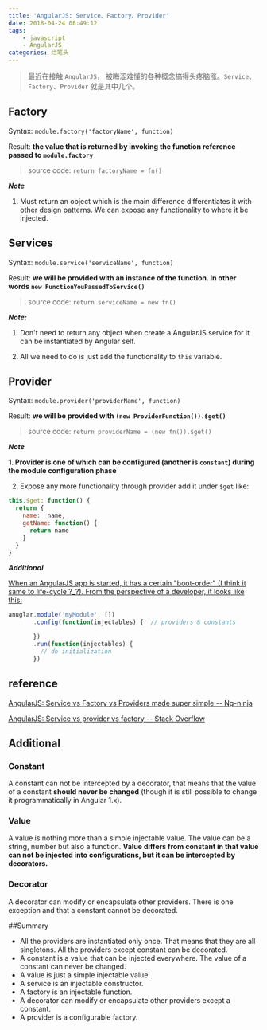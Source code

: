 ```yaml
---
title: 'AngularJS: Service、Factory、Provider'
date: 2018-04-24 08:49:12
tags:
	- javascript
	- AngularJS
categories: 烂笔头 
---
```


> 最近在接触 `AngularJS`， 被晦涩难懂的各种概念搞得头疼脑涨。`Service`、`Factory`、`Provider` 就是其中几个。

<!-- more -->

## Factory

Syntax: `module.factory('factoryName', function)`

Result: **the value that is returned by invoking the function reference passed to `module.factory`**

> source code: `return factoryName = fn()`

***Note***
1.  Must return an object which is the main difference differentiates it with other design patterns. We can expose any functionality to where it be injected.

## Services

Syntax: `module.service('serviceName', function)`

Result: **we will be provided with an instance of the function. In other words `new FunctionYouPassedToService()`**

> source code: `return serviceName = new fn()`

***Note:***

1.  Don't need to return any object when create a AngularJS service for it can be instantiated by Angular self.

2.  All we need to do is just add the functionality to `this` variable.


## Provider

Syntax: `module.provider('providerName', function)`

Result: **we will be provided with `(new ProviderFunction()).$get()`**

> source code: `return providerName = (new fn()).$get()`

***Note***

**1.  Provider is one of which can be configured (another is `constant`) during the module configuration phase**

2.  Expose any more functionality through provider add it under `$get` like:
```js
this.$get: function() {
  return {
    name: _name,
    getName: function() {
      return name
    }
  }
}
```

***Additional***

[When an AngularJS app is started, it has a certain "boot-order" (I think it same to life-cycle ?_?). From the perspective of a developer, it looks like this: ](https://tuhrig.de/angularjs-provider-and-app-configuration/)

```js
anuglar.module('myModule', [])
       .config(function(injectables) {  // providers & constants

       })
       .run(function(injectables) {
         // do initialization
       })

```


## reference

[AngularJS: Service vs Factory vs Providers made super simple -- Ng-ninja](http://ngninja.com/posts/angularjs-service-factory-provider)

[AngularJS: Service vs provider vs factory
 -- Stack Overflow](https://stackoverflow.com/questions/15666048/angularjs-service-vs-provider-vs-factory)


## Additional

### Constant

A constant can not be intercepted by a decorator, that means that the value of a constant **should never be changed** (though it is still possible to change it programmatically in Angular 1.x).

### Value

A value is nothing more than a simple injectable value. The value can be a string, number but also a function. **Value differs from constant in that value can not be injected into configurations, but it can be intercepted by decorators.**

### Decorator

A decorator can modify or encapsulate other providers. There is one exception and that a constant cannot be decorated.


##Summary

-  All the providers are instantiated only once. That means that they are all singletons.
All the providers except constant can be decorated.
-  A constant is a value that can be injected everywhere. The value of a constant can never be changed.
-  A value is just a simple injectable value.
-  A service is an injectable constructor.
-  A factory is an injectable function.
-  A decorator can modify or encapsulate other providers except a constant.
-  A provider is a configurable factory.